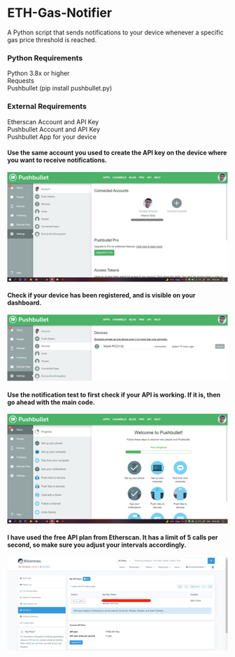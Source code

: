 # ETH-Gas-Notifier
A Python script that sends notifications to your device whenever a specific gas price threshold is reached.  

### Python Requirements
Python 3.8x or higher  
Requests  
Pushbullet (pip install pushbullet.py)  

### External Requirements
Etherscan Account and API Key  
Pushbullet Account and API Key  
Pushbullet App for your device  

#### Use the same account you used to create the API key on the device where you want to receive notifications.

![alt text](https://github.com/AtharvaTaras/ETH-Gas-Notifier/blob/main/images/Screenshot%20(477)_LI.jpg?raw=true)  

#### Check if your device has been registered, and is visible on your dashboard.

![alt text](https://github.com/AtharvaTaras/ETH-Gas-Notifier/blob/main/images/Screenshot%20(478).png?raw=true)  

#### Use the notification test to first check if your API is working. If it is, then go ahead with the main code.

![alt text](https://github.com/AtharvaTaras/ETH-Gas-Notifier/blob/main/images/Screenshot%20(479).png?raw=true)  

#### I have used the free API plan from Etherscan. It has a limit of 5 calls per second, so make sure you adjust your intervals accordingly.

![alt text](https://github.com/AtharvaTaras/ETH-Gas-Notifier/blob/main/images/etherscan%20api.png?raw=true) 

